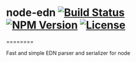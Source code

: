 node-edn [![Build Status](http://img.shields.io/travis/roughculture/node-edn.svg?style=flat)](https://travis-ci.org/roughculture/node-edn) [![NPM Version](http://img.shields.io/npm/v/edn.svg?style=flat)](https://npmjs.org/package/node-edn) [![License](http://img.shields.io/npm/l/node-edn.svg?style=flat)](https://github.com/roughculture/node-edn/blob/master/LICENSE)
==
========

Fast and simple EDN parser and serializer for node
